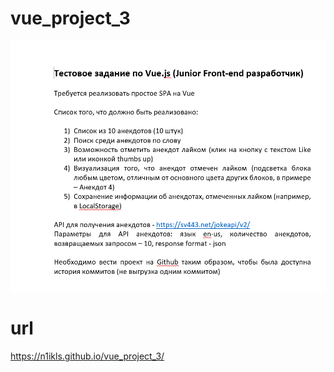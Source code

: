 # vue_project_3

![Иллюстрация к проекту](https://github.com/N1ikls/vue_project_3/blob/master/infolab.png)

# url
https://n1ikls.github.io/vue_project_3/
